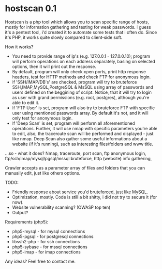 hostscan 0.1
============

Hostscan is a php tool which allows you to scan specific range of hosts, mostly for information gathering
and testing for weak passwords. I guess it's a pentest tool, i'd created it to automate some tests that i
often do. Since it's PHP, it works quite slowly compared to client-side soft.

How it works?
 - You need to provide range of ip's (e.g. 127.0.0.1 - 127.0.0.10); program will perform operations on
 each address separately, basing on selected options, then it will print out the response.
 - By default, program will only check open ports, print http response headers, test for HTTP methods and
 check FTP for anonymous login.
 - If 'SSH/IMAP/DB's' are checked, program will try to bruteforce SSH,IMAP,MySQL,PostgreSQL & MsSQL using array of
 passwords and users defined on the beggining of script. Notice, that it will try to login as user with grand permissions
 (e.g. root, postgres), although you're able to edit it.
 - If 'FTP User' is set, program will also try to bruteforce FTP with specific user using mentioned passwords array.
 By default it's not, and it will only test for anonymous login.
 - If 'Deep Scan' is set, program will perform all aforementioned operations. Further, it will use nmap  with specific 
 parameters you're able to edit, also, the traceroute scan will be performed and displayed - just like nmap. Deep Scan
 also gather some useful informations about a website (if it's running), such as interesting files/folders and www title.
 
 ...so - what it does? Nmap, traceroute, port scan, ftp anonymous login, ftp/ssh/imap/mysql/pgsql/mssql bruteforce, http
 (website) info gathering, 
 
 Crawler accepts as a parameter array of files and folders that you can manually edit, just like others options.
 
 TODO:
 - Friendly response about service you'd bruteforced, just like MySQL.
 - Optimization, mostly. Code is still a bit shitty, i did not try to secure it (for now).
 - Website vulnerability scanning? (OWASP top ten)
 - Output?
 
Requirements (php5):
- php5-mysql - for mysql connections
- php5-pgsql - for postgresql connections
- libssh2-php - for ssh connections
- php5-sybase - for mssql connections
- php5-imap - for imap connections


Any ideas? Feel free to contact me. 
